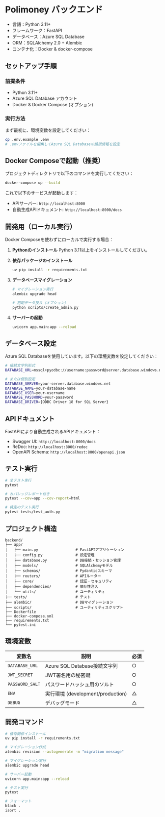 # Polimoney バックエンド

- 言語：Python 3.11+
- フレームワーク：FastAPI
- データベース：Azure SQL Database
- ORM：SQLAlchemy 2.0 + Alembic
- コンテナ化：Docker & docker-compose

## セットアップ手順

### 前提条件

- Python 3.11+
- Azure SQL Database アカウント
- Docker & Docker Compose (オプション)

### 実行方法

まず最初に、環境変数を設定してください：

```bash
cp .env.example .env
# .envファイルを編集してAzure SQL Databaseの接続情報を設定
```

## Docker Composeで起動（推奨）

プロジェクトディレクトリで以下のコマンドを実行してください：

```bash
docker-compose up --build
```

これで以下のサービスが起動します：

- APIサーバー: `http://localhost:8000`
- 自動生成APIドキュメント: `http://localhost:8000/docs`

## 開発用（ローカル実行）

Docker Composeを使わずにローカルで実行する場合：

1. **Pythonのインストール**
   Python 3.11以上をインストールしてください。

2. **依存パッケージのインストール**

   ```bash
   uv pip install -r requirements.txt
   ```

3. **データベースマイグレーション**

   ```bash
   # マイグレーション実行
   alembic upgrade head

   # 初期データ投入（オプション）
   python scripts/create_admin.py
   ```

4. **サーバーの起動**

   ```bash
   uvicorn app.main:app --reload
   ```

## データベース設定

Azure SQL Databaseを使用しています。以下の環境変数を設定してください：

```bash
# 接続文字列形式
DATABASE_URL=mssql+pyodbc://username:password@server.database.windows.net/database?driver=ODBC+Driver+18+for+SQL+Server

# または個別設定
DATABASE_SERVER=your-server.database.windows.net
DATABASE_NAME=your-database-name
DATABASE_USER=your-username
DATABASE_PASSWORD=your-password
DATABASE_DRIVER={ODBC Driver 18 for SQL Server}
```

## APIドキュメント

FastAPIにより自動生成されるAPIドキュメント：

- Swagger UI: `http://localhost:8000/docs`
- ReDoc: `http://localhost:8000/redoc`
- OpenAPI Schema: `http://localhost:8000/openapi.json`

## テスト実行

```bash
# 全テスト実行
pytest

# カバレッジレポート付き
pytest --cov=app --cov-report=html

# 特定のテスト実行
pytest tests/test_auth.py
```

## プロジェクト構造

```
backend/
├── app/
│   ├── main.py                 # FastAPIアプリケーション
│   ├── config.py               # 設定管理
│   ├── database.py             # DB接続・セッション管理
│   ├── models/                 # SQLAlchemyモデル
│   ├── schemas/                # Pydanticスキーマ
│   ├── routers/                # APIルーター
│   ├── core/                   # 認証・セキュリティ
│   ├── dependencies/           # 依存性注入
│   └── utils/                  # ユーティリティ
├── tests/                      # テスト
├── alembic/                    # DBマイグレーション
├── scripts/                    # ユーティリティスクリプト
├── Dockerfile
├── docker-compose.yml
├── requirements.txt
└── pytest.ini
```

## 環境変数

| 変数名 | 説明 | 必須 |
|--------|------|------|
| `DATABASE_URL` | Azure SQL Database接続文字列 | ○ |
| `JWT_SECRET` | JWT署名用の秘密鍵 | ○ |
| `PASSWORD_SALT` | パスワードハッシュ用のソルト | ○ |
| `ENV` | 実行環境 (development/production) | △ |
| `DEBUG` | デバッグモード | △ |

## 開発コマンド

```bash
# 依存関係インストール
uv pip install -r requirements.txt

# マイグレーション作成
alembic revision --autogenerate -m "migration message"

# マイグレーション実行
alembic upgrade head

# サーバー起動
uvicorn app.main:app --reload

# テスト実行
pytest

# フォーマット
black .
isort .
```
